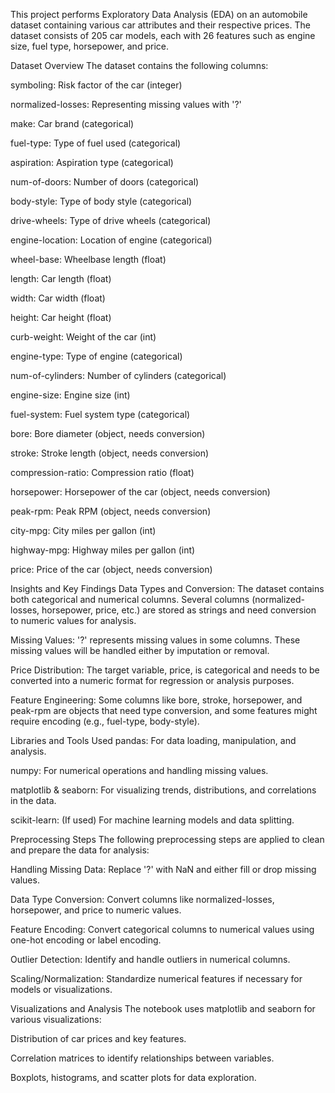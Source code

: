 This project performs Exploratory Data Analysis (EDA) on an automobile dataset containing various car attributes and their respective prices. The dataset consists of 205 car models, each with 26 features such as engine size, fuel type, horsepower, and price.

Dataset Overview
The dataset contains the following columns:

symboling: Risk factor of the car (integer)

normalized-losses: Representing missing values with '?'

make: Car brand (categorical)

fuel-type: Type of fuel used (categorical)

aspiration: Aspiration type (categorical)

num-of-doors: Number of doors (categorical)

body-style: Type of body style (categorical)

drive-wheels: Type of drive wheels (categorical)

engine-location: Location of engine (categorical)

wheel-base: Wheelbase length (float)

length: Car length (float)

width: Car width (float)

height: Car height (float)

curb-weight: Weight of the car (int)

engine-type: Type of engine (categorical)

num-of-cylinders: Number of cylinders (categorical)

engine-size: Engine size (int)

fuel-system: Fuel system type (categorical)

bore: Bore diameter (object, needs conversion)

stroke: Stroke length (object, needs conversion)

compression-ratio: Compression ratio (float)

horsepower: Horsepower of the car (object, needs conversion)

peak-rpm: Peak RPM (object, needs conversion)

city-mpg: City miles per gallon (int)

highway-mpg: Highway miles per gallon (int)

price: Price of the car (object, needs conversion)

Insights and Key Findings
Data Types and Conversion: The dataset contains both categorical and numerical columns. Several columns (normalized-losses, horsepower, price, etc.) are stored as strings and need conversion to numeric values for analysis.

Missing Values: '?' represents missing values in some columns. These missing values will be handled either by imputation or removal.

Price Distribution: The target variable, price, is categorical and needs to be converted into a numeric format for regression or analysis purposes.

Feature Engineering: Some columns like bore, stroke, horsepower, and peak-rpm are objects that need type conversion, and some features might require encoding (e.g., fuel-type, body-style).

Libraries and Tools Used
pandas: For data loading, manipulation, and analysis.

numpy: For numerical operations and handling missing values.

matplotlib & seaborn: For visualizing trends, distributions, and correlations in the data.

scikit-learn: (If used) For machine learning models and data splitting.

Preprocessing Steps
The following preprocessing steps are applied to clean and prepare the data for analysis:

Handling Missing Data: Replace '?' with NaN and either fill or drop missing values.

Data Type Conversion: Convert columns like normalized-losses, horsepower, and price to numeric values.

Feature Encoding: Convert categorical columns to numerical values using one-hot encoding or label encoding.

Outlier Detection: Identify and handle outliers in numerical columns.

Scaling/Normalization: Standardize numerical features if necessary for models or visualizations.

Visualizations and Analysis
The notebook uses matplotlib and seaborn for various visualizations:

Distribution of car prices and key features.

Correlation matrices to identify relationships between variables.

Boxplots, histograms, and scatter plots for data exploration.
